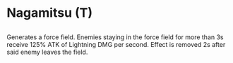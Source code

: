 # Nagamitsu (T)

## 

Generates a force field. Enemies staying in the force field for more than 3s receive 125% ATK of Lightning DMG per second. Effect is removed 2s after said enemy leaves the field.